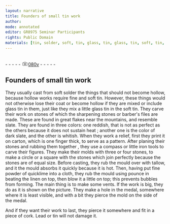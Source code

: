 ```yaml
---
layout: narrative
title: Founders of small tin work
author:
mode: annotated
editor: GR8975 Seminar Participants
rights: Public Domain
materials: [tin, solder, soft, tin, glass, tin, glass, tin, soft, tin, stones, slate, slate, carton, stones, stones, stones, stones, tallow, quicklime, linen, medal, cork, Lead, tin]
---
```


 <br/>- - - - - <a href="http://gallica.bnf.fr/ark:/12148/btv1b10500001g/f166.image"><img src="../assets/photo-icon.png" alt="folio image: " style="display:inline-block; margin-bottom:-3px;"/>080v</a> - - - - - <br/> 
## Founders of small tin work

 
 They usually cast from soft solder the things that should not become hollow, because hollow works require fine and soft tin. However, these things would not otherwise lose their coat or become hollow if they are mixed or include glass tin in them, just like they mix a little glass tin in the soft tin. They carve their work on stones of which the sharpening stones or barber's files are made. These are found in great flakes near the mountains, and resemble slate. They are found in three colors: one reddish, that is not as perfect as the others because it does not sustain heat ; another one is the color of dark slate, and the other is whitish. When they work a relief, first they print it on carton, which is one finger thick, to serve as a pattern. After planing their stones and rubbing them together , they use a compass or little iron tools to carve their figures. They make their molds with three or four stones, to make a circle or a square with the stones which join perfectly because the stones are of equal size. Before casting, they rub the mould over with tallow, and it the mould absorbs it quickly because it is hot. Then, having put fine powder of quicklime into a cloth, they rub the mould using pounce in beating the linen on top, then blow it a little on top; this prevents bubbles from forming. The main thing is to make some vents. If the work is big, they do as it is shown on the picture. They make a hole in the medal, somewhere where it is least visible, and with a bit they pierce the mold on the side of the medal. 
  
And if they want their work to last, they pierce it somewhere and fit in a piece of cork. Lead or tin will not damage it. 
 
